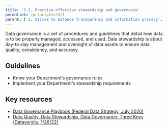 ```yaml
---
title: '3.1. Practice effective stewardship and governance'
permalink: /principles/3/1
parent: ['3. Strive to balance transparency and information privacy', '/principles/3']
---
```

Data governance is a set of procedures and guidelines that detail how data is to be properly managed, accessed, and used. Data stewardship is about day-to-day management and oversight of data assets to ensure data quality, consistency, and accuracy.

## Guidelines
- Know your Department’s governance rules
- Implement your Department’s stewardship requirements

## Key resources
- [Data Governance Playbook (Federal Data Strategy, July 2020)](https://resources.data.gov/assets/documents/fds-data-governance-playbook.pdf)
- [Data Quality, Data Stewardship, Data Governance: Three Keys (Dataversity, 1/26/22)](https://www.dataversity.net/data-quality-data-stewardship-data-governance-three-keys/)
